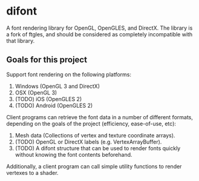 # difont

A font rendering library for OpenGL, OpenGLES, and DirectX.  The library is a fork of ftgles, and should be considered as completely incompatible with that library.

## Goals for this project

Support font rendering on the following platforms:
1.	Windows (OpenGL 3 and DirectX)
2.  OSX (OpenGL 3)
3.  (TODO) iOS (OpenGLES 2)
4.  (TODO) Android (OpenGLES 2)

Client programs can retrieve the font data in a number of different formats, depending on the goals of the project (efficiency, ease-of-use, etc):
1.  Mesh data (Collections of vertex and texture coordinate arrays).
2.  (TODO) OpenGL or DirectX labels (e.g. VertexArrayBuffer).
3.  (TODO) A difont structure that can be used to render fonts quickly without knowing the font contents beforehand.

Additionally, a client program can call simple utility functions to render vertexes to a shader.